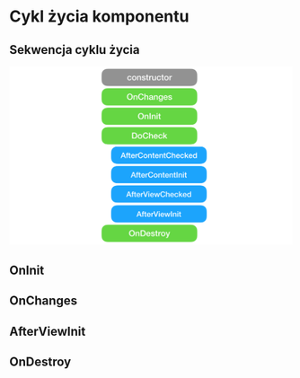 # Cykl życia komponentu

## Sekwencja cyklu życia

![](/assets/lifecycle2.png)

## OnInit

## OnChanges

## AfterViewInit

## OnDestroy